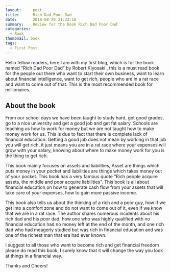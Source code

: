 ```yaml
---
layout:     post
title:      Rich Dad Poor Dad
date:       2018-08-29 21:32:18
summary:    Review for the book Rich Dad Poor Dad
categories: 
  - Book
thumbnail: book
tags: 
  - First Post
---
```


Hello fellow readers, here I am with my first blog, which is for the book named “Rich Dad Poor Dad” by Robert Kiyosaki , this is a must read book for the people out there who want to start their own business, want to learn about financial intelligence, want to get rich, people  who are in a rat race and want to come out of that.  This is the most recommended book for millionaires.

## About the book


From our school days we have been taught to study hard, get good grades, go to a nice university and get a good job and get fat salary. Schools are teaching us how to work for money but we are not taught how to make money work for us. This is due to fact that there is complete lack of financial education. Getting a good job does not mean by working in that job you will get rich, it just means you are in a rat race where your expenses will grow with your salary, knowing about where to make money work for you is the thing to get rich.

This book mainly focuses on assets and liabilities, Asset are things which puts money in your pocket and liabilities are things which takes money out of your pocket. This book has a very famous quote “Rich people acquire assets, the middle and poor acquire liabilities”. This book is all about financial education on how to generate cash flow from your assets that will take care of your expenses, how to gain more passive income.

This book also tells us about the thinking of a rich and a poor guy, how if we get into a comfort zone and  do not want to come out of it, even if we know that we are in a rat race. The author shares numerous incidents about his rich dad and his poor dad, how one who was highly qualified with no financial education had no money left at the end of the month, and one rich dad who had meagerly studied but was rich in financial education and was one of the richest man that era had ever known.

I suggest to all those who want to become rich and get financial freedom please do read this book, I surely know that it will change the way you look at things in a financial way.

Thanks and Cheers!
